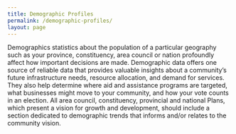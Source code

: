 ```yaml
---
title: Demographic Profiles
permalink: /demographic-profiles/
layout: page
---
```

Demographics statistics about the population of a particular geography such as your province, constituency, area council or nation profoundly affect how important decisions are made. Demographic data offers one source of reliable data that provides valuable insights about a community’s future infrastructure needs, resource allocation, and demand for services. They also help determine where aid and assistance programs are targeted, what businesses might move to your community, and how your vote counts in an election. All area council, constituency, provincial and national Plans, which present a vision for growth and development, should include a section dedicated to demographic trends that informs and/or relates to the community vision. 
